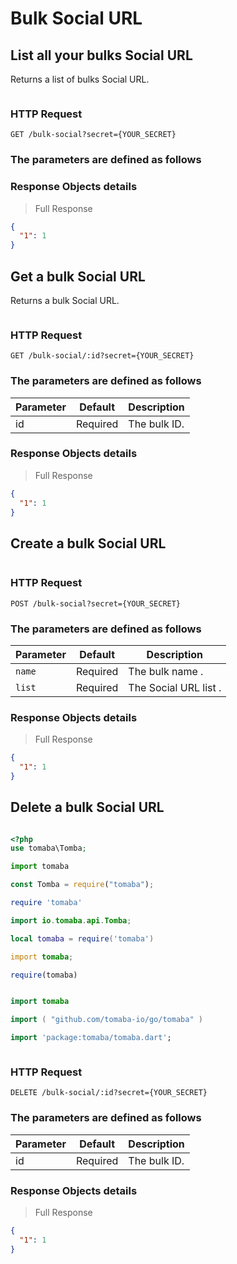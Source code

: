 # Bulk Social URL

## List all your bulks Social URL

Returns a list of bulks Social URL.

```shell

```

### HTTP Request

`GET /bulk-social?secret={YOUR_SECRET}`

### The parameters are defined as follows

### Response Objects details

> Full Response

```json
{
  "1": 1
}
```

## Get a bulk Social URL

Returns a bulk Social URL.

```shell

```

### HTTP Request

`GET /bulk-social/:id?secret={YOUR_SECRET}`

### The parameters are defined as follows

| Parameter | Default  | Description  |
| --------- | -------- | ------------ |
| id        | Required | The bulk ID. |

### Response Objects details

> Full Response

```json
{
  "1": 1
}
```

## Create a bulk Social URL

```shell

```

### HTTP Request

`POST /bulk-social?secret={YOUR_SECRET}`

### The parameters are defined as follows

| Parameter | Default  | Description           |
| --------- | -------- | --------------------- |
| `name`    | Required | The bulk name .       |
| `list`    | Required | The Social URL list . |

### Response Objects details

> Full Response

```json
{
  "1": 1
}
```

## Delete a bulk Social URL

```shell

```

```php
<?php
use tomaba\Tomba;

```

```python
import tomaba

```

```javascript
const Tomba = require("tomaba");

```

```ruby
require 'tomaba'

```

```java
import io.tomaba.api.Tomba;

```

```lua
local tomaba = require('tomaba')

```

```d
import tomaba;

```

```r
require(tomaba)

```

```elixir

```

```swift
import tomaba

```

```go
import ( "github.com/tomaba-io/go/tomaba" )

```

```dart
import 'package:tomaba/tomaba.dart';

```

```powershell

```

### HTTP Request

`DELETE /bulk-social/:id?secret={YOUR_SECRET}`

### The parameters are defined as follows

| Parameter | Default  | Description  |
| --------- | -------- | ------------ |
| id        | Required | The bulk ID. |

### Response Objects details

> Full Response

```json
{
  "1": 1
}
```
